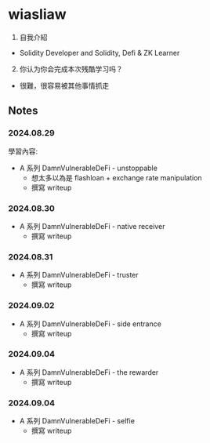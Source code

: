 # wiasliaw

1. 自我介紹

- Solidity Developer and Solidity, Defi & ZK Learner

2. 你认为你会完成本次残酷学习吗？

- 很難，很容易被其他事情抓走

## Notes

<!-- Content_START -->

### 2024.08.29

學習內容:

- A 系列 DamnVulnerableDeFi - unstoppable
  - 想太多以為是 flashloan + exchange rate manipulation
  - 撰寫 writeup

### 2024.08.30

- A 系列 DamnVulnerableDeFi - native receiver
  - 撰寫 writeup

### 2024.08.31

- A 系列 DamnVulnerableDeFi - truster
  - 撰寫 writeup

### 2024.09.02

- A 系列 DamnVulnerableDeFi - side entrance
  - 撰寫 writeup

### 2024.09.04

- A 系列 DamnVulnerableDeFi - the rewarder
  - 撰寫 writeup

### 2024.09.04

- A 系列 DamnVulnerableDeFi - selfie
  - 撰寫 writeup

<!-- Content_END -->
